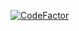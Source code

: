 [![CodeFactor](https://www.codefactor.io/repository/github/isaatox/symfony_tp_security_username/badge/master)](https://www.codefactor.io/repository/github/isaatox/symfony_tp_security_username/overview/master)